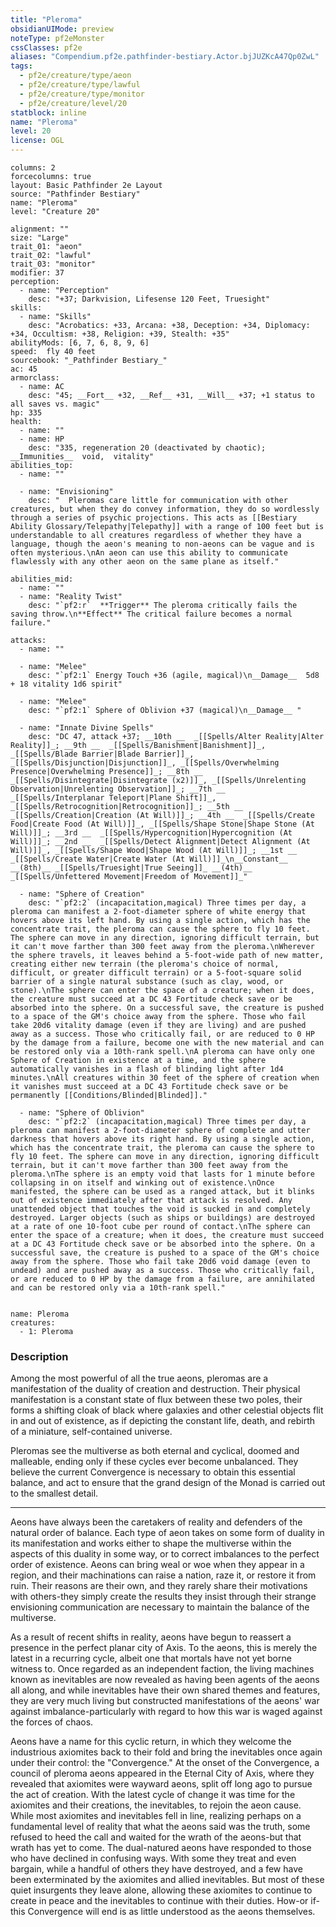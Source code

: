```yaml
---
title: "Pleroma"
obsidianUIMode: preview
noteType: pf2eMonster
cssClasses: pf2e
aliases: "Compendium.pf2e.pathfinder-bestiary.Actor.bjJUZKcA47Qp0ZwL" 
tags:
  - pf2e/creature/type/aeon
  - pf2e/creature/type/lawful
  - pf2e/creature/type/monitor
  - pf2e/creature/level/20
statblock: inline
name: "Pleroma"
level: 20
license: OGL
---
```


```statblock
columns: 2
forcecolumns: true
layout: Basic Pathfinder 2e Layout
source: "Pathfinder Bestiary"
name: "Pleroma"
level: "Creature 20"

alignment: ""
size: "Large"
trait_01: "aeon"
trait_02: "lawful"
trait_03: "monitor"
modifier: 37
perception:
  - name: "Perception"
    desc: "+37; Darkvision, Lifesense 120 Feet, Truesight"
skills:
  - name: "Skills"
    desc: "Acrobatics: +33, Arcana: +38, Deception: +34, Diplomacy: +34, Occultism: +38, Religion: +39, Stealth: +35"
abilityMods: [6, 7, 6, 8, 9, 6]
speed:  fly 40 feet
sourcebook: "_Pathfinder Bestiary_"
ac: 45
armorclass:
  - name: AC
    desc: "45; __Fort__ +32, __Ref__ +31, __Will__ +37; +1 status to all saves vs. magic"
hp: 335
health:
  - name: ""
  - name: HP
    desc: "335, regeneration 20 (deactivated by chaotic); __Immunities__  void,  vitality"
abilities_top:
  - name: ""

  - name: "Envisioning"
    desc: "  Pleromas care little for communication with other creatures, but when they do convey information, they do so wordlessly through a series of psychic projections. This acts as [[Bestiary Ability Glossary/Telepathy|Telepathy]] with a range of 100 feet but is understandable to all creatures regardless of whether they have a language, though the aeon's meaning to non-aeons can be vague and is often mysterious.\nAn aeon can use this ability to communicate flawlessly with any other aeon on the same plane as itself."

abilities_mid:
  - name: ""
  - name: "Reality Twist"
    desc: "`pf2:r`  **Trigger** The pleroma critically fails the saving throw.\n**Effect** The critical failure becomes a normal failure."

attacks:
  - name: ""

  - name: "Melee"
    desc: "`pf2:1` Energy Touch +36 (agile, magical)\n__Damage__  5d8 + 18 vitality 1d6 spirit"

  - name: "Melee"
    desc: "`pf2:1` Sphere of Oblivion +37 (magical)\n__Damage__ "

  - name: "Innate Divine Spells"
    desc: "DC 47, attack +37; __10th __  _[[Spells/Alter Reality|Alter Reality]]_; __9th __  _[[Spells/Banishment|Banishment]]_, _[[Spells/Blade Barrier|Blade Barrier]]_, _[[Spells/Disjunction|Disjunction]]_, _[[Spells/Overwhelming Presence|Overwhelming Presence]]_; __8th __  _[[Spells/Disintegrate|Disintegrate (x2)]]_, _[[Spells/Unrelenting Observation|Unrelenting Observation]]_; __7th __  _[[Spells/Interplanar Teleport|Plane Shift]]_, _[[Spells/Retrocognition|Retrocognition]]_; __5th __  _[[Spells/Creation|Creation (At Will)]]_; __4th __  _[[Spells/Create Food|Create Food (At Will)]]_, _[[Spells/Shape Stone|Shape Stone (At Will)]]_; __3rd __  _[[Spells/Hypercognition|Hypercognition (At Will)]]_; __2nd __  _[[Spells/Detect Alignment|Detect Alignment (At Will)]]_, _[[Spells/Shape Wood|Shape Wood (At Will)]]_; __1st __  _[[Spells/Create Water|Create Water (At Will)]]_\n__Constant__  __(8th)__ _[[Spells/Truesight|True Seeing]]_ __(4th)__ _[[Spells/Unfettered Movement|Freedom of Movement]]_"

  - name: "Sphere of Creation"
    desc: "`pf2:2` (incapacitation,magical) Three times per day, a pleroma can manifest a 2-foot-diameter sphere of white energy that hovers above its left hand. By using a single action, which has the concentrate trait, the pleroma can cause the sphere to fly 10 feet. The sphere can move in any direction, ignoring difficult terrain, but it can't move farther than 300 feet away from the pleroma.\nWherever the sphere travels, it leaves behind a 5-foot-wide path of new matter, creating either new terrain (the pleroma's choice of normal, difficult, or greater difficult terrain) or a 5-foot-square solid barrier of a single natural substance (such as clay, wood, or stone).\nThe sphere can enter the space of a creature; when it does, the creature must succeed at a DC 43 Fortitude check save or be absorbed into the sphere. On a successful save, the creature is pushed to a space of the GM's choice away from the sphere. Those who fail take 20d6 vitality damage (even if they are living) and are pushed away as a success. Those who critically fail, or are reduced to 0 HP by the damage from a failure, become one with the new material and can be restored only via a 10th-rank spell.\nA pleroma can have only one Sphere of Creation in existence at a time, and the sphere automatically vanishes in a flash of blinding light after 1d4 minutes.\nAll creatures within 30 feet of the sphere of creation when it vanishes must succeed at a DC 43 Fortitude check save or be permanently [[Conditions/Blinded|Blinded]]."

  - name: "Sphere of Oblivion"
    desc: "`pf2:2` (incapacitation,magical) Three times per day, a pleroma can manifest a 2-foot-diameter sphere of complete and utter darkness that hovers above its right hand. By using a single action, which has the concentrate trait, the pleroma can cause the sphere to fly 10 feet. The sphere can move in any direction, ignoring difficult terrain, but it can't move farther than 300 feet away from the pleroma.\nThe sphere is an empty void that lasts for 1 minute before collapsing in on itself and winking out of existence.\nOnce manifested, the sphere can be used as a ranged attack, but it blinks out of existence immediately after that attack is resolved. Any unattended object that touches the void is sucked in and completely destroyed. Larger objects (such as ships or buildings) are destroyed at a rate of one 10-foot cube per round of contact.\nThe sphere can enter the space of a creature; when it does, the creature must succeed at a DC 43 Fortitude check save or be absorbed into the sphere. On a successful save, the creature is pushed to a space of the GM's choice away from the sphere. Those who fail take 20d6 void damage (even to undead) and are pushed away as a success. Those who critically fail, or are reduced to 0 HP by the damage from a failure, are annihilated and can be restored only via a 10th-rank spell."
 
```

```encounter-table
name: Pleroma
creatures:
  - 1: Pleroma
```


### Description
Among the most powerful of all the true aeons, pleromas are a manifestation of the duality of creation and destruction. Their physical manifestation is a constant state of flux between these two poles, their forms a shifting cloak of black where galaxies and other celestial objects flit in and out of existence, as if depicting the constant life, death, and rebirth of a miniature, self-contained universe.

Pleromas see the multiverse as both eternal and cyclical, doomed and malleable, ending only if these cycles ever become unbalanced. They believe the current Convergence is necessary to obtain this essential balance, and act to ensure that the grand design of the Monad is carried out to the smallest detail.

* * *

Aeons have always been the caretakers of reality and defenders of the natural order of balance. Each type of aeon takes on some form of duality in its manifestation and works either to shape the multiverse within the aspects of this duality in some way, or to correct imbalances to the perfect order of existence. Aeons can bring weal or woe when they appear in a region, and their machinations can raise a nation, raze it, or restore it from ruin. Their reasons are their own, and they rarely share their motivations with others-they simply create the results they insist through their strange envisioning communication are necessary to maintain the balance of the multiverse.

As a result of recent shifts in reality, aeons have begun to reassert a presence in the perfect planar city of Axis. To the aeons, this is merely the latest in a recurring cycle, albeit one that mortals have not yet borne witness to. Once regarded as an independent faction, the living machines known as inevitables are now revealed as having been agents of the aeons all along, and while inevitables have their own shared themes and features, they are very much living but constructed manifestations of the aeons' war against imbalance-particularly with regard to how this war is waged against the forces of chaos.

Aeons have a name for this cyclic return, in which they welcome the industrious axiomites back to their fold and bring the inevitables once again under their control: the "Convergence." At the onset of the Convergence, a council of pleroma aeons appeared in the Eternal City of Axis, where they revealed that axiomites were wayward aeons, split off long ago to pursue the act of creation. With the latest cycle of change it was time for the axiomites and their creations, the inevitables, to rejoin the aeon cause. While most axiomites and inevitables fell in line, realizing perhaps on a fundamental level of reality that what the aeons said was the truth, some refused to heed the call and waited for the wrath of the aeons-but that wrath has yet to come. The dual-natured aeons have responded to those who have declined in confusing ways. With some they treat and even bargain, while a handful of others they have destroyed, and a few have been exterminated by the axiomites and allied inevitables. But most of these quiet insurgents they leave alone, allowing these axiomites to continue to create in peace and the inevitables to continue with their duties. How-or if-this Convergence will end is as little understood as the aeons themselves.
